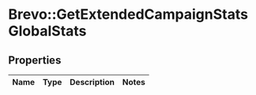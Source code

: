 # Brevo::GetExtendedCampaignStatsGlobalStats

## Properties
Name | Type | Description | Notes
------------ | ------------- | ------------- | -------------


